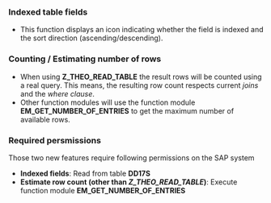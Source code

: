 ### Indexed table fields
- This function displays an icon indicating whether the field is indexed and the sort direction (ascending/descending).


### Counting / Estimating number of rows
- When using **Z_THEO_READ_TABLE** the result rows will be counted using a real query. This means, the resulting row count respects current *joins* and the *where clause*.
- Other function modules will use the function module **EM_GET_NUMBER_OF_ENTRIES** to get the maximum number of available rows.

### Required persmissions
Those two new features require following permissions on the SAP system
- **Indexed fields**: Read from table **DD17S**
- **Estimate row count (other than *Z_THEO_READ_TABLE*)**: Execute function module **EM_GET_NUMBER_OF_ENTRIES**